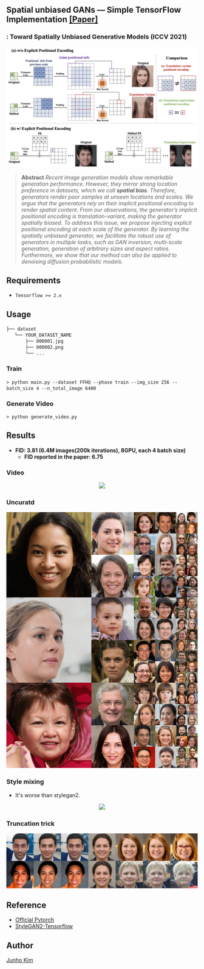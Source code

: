 ## Spatial unbiased GANs &mdash; Simple TensorFlow Implementation [[Paper]](https://arxiv.org/abs/2108.01285)
### : Toward Spatially Unbiased Generative Models (ICCV 2021)

<div align="center">
  <img src="./assets/teaser.png">
</div>

> **Abstract** *Recent image generation models show remarkable generation performance. However, they mirror strong location preference in datasets, which we call **spatial bias**. Therefore, generators render poor samples at unseen locations and scales. We argue that the generators rely on their implicit positional encoding to render spatial content. From our observations, the generator’s implicit positional encoding is translation-variant, making the generator spatially biased. To address this issue, we propose injecting explicit positional encoding at each scale of the generator. By learning the spatially unbiased generator, we facilitate the robust use of generators in multiple tasks, such as GAN inversion, multi-scale generation, generation of arbitrary sizes and aspect ratios. Furthermore, we show that our method can also be applied to denoising diffusion probabilistic models.*

## Requirements
* `Tensorflow >= 2.x`

## Usage
```
├── dataset
   └── YOUR_DATASET_NAME
       ├── 000001.jpg 
       ├── 000002.png
       └── ...
```

### Train
```
> python main.py --dataset FFHQ --phase train --img_size 256 --batch_size 4 --n_total_image 6400
```

### Generate Video
```
> python generate_video.py
```

## Results
* **FID: 3.81 (6.4M images(200k iterations), 8GPU, each 4 batch size)**
  * **FID reported in the paper: 6.75**
### Video
<div align="center">
  <img src="./assets/sample_2.gif">
</div>

### Uncuratd
<div align="center">
  <img src="./assets/uncurated.png">
</div>

### Style mixing
* It's worse than stylegan2.
<div align="center">
  <img src="./assets/style_mixing.png">
</div>

### Truncation trick
<div align="center">
  <img src="./assets/truncation_trick.png">
</div>

## Reference
* [Official Pytorch](https://github.com/jychoi118/toward_spatial_unbiased)
* [StyleGAN2-Tensorflow](https://github.com/moono/stylegan2-tf-2.x)

## Author
[Junho Kim](http://bit.ly/jhkim_resume)
